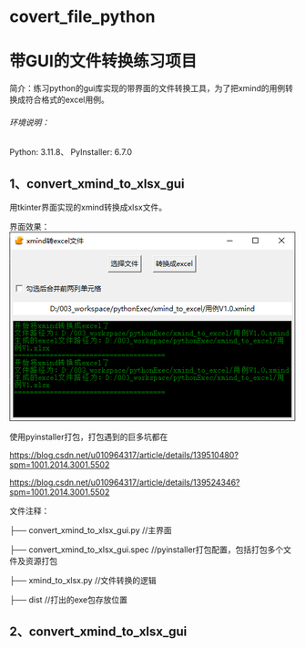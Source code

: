 # covert_file_python

# 带GUI的文件转换练习项目
简介：练习python的gui库实现的带界面的文件转换工具，为了把xmind的用例转换成符合格式的excel用例。

###### 环境说明：
Python: 3.11.8、
PyInstaller: 6.7.0

## 1、convert_xmind_to_xlsx_gui
用tkinter界面实现的xmind转换成xlsx文件。

界面效果：
![img.png](img.png)

使用pyinstaller打包，打包遇到的巨多坑都在

https://blog.csdn.net/u010964317/article/details/139510480?spm=1001.2014.3001.5502

https://blog.csdn.net/u010964317/article/details/139524346?spm=1001.2014.3001.5502

文件注释：

├── convert_xmind_to_xlsx_gui.py   //主界面

├── convert_xmind_to_xlsx_gui.spec //pyinstaller打包配置，包括打包多个文件及资源打包

├── xmind_to_xlsx.py               //文件转换的逻辑

├── dist                           //打出的exe包存放位置

## 2、convert_xmind_to_xlsx_gui

